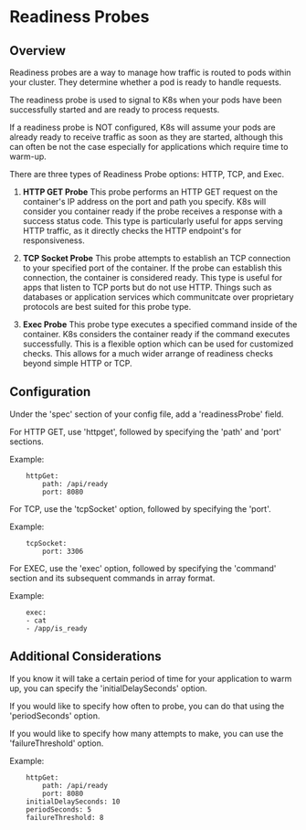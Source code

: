 # Readiness Probes

## Overview
Readiness probes are a way to manage how traffic is routed to pods within your cluster. They determine whether a pod is ready to handle requests.

The readiness probe is used to signal to K8s when your pods have been successfully started and are ready to process requests.

If a readiness probe is NOT configured, K8s will assume your pods are already ready to receive traffic as soon as they are started, although this can often be not the case especially for applications which require time to warm-up.

There are three types of Readiness Probe options: HTTP, TCP, and Exec.

1. __HTTP GET Probe__
This probe performs an HTTP GET request on the container's IP address on the port and path you specify. K8s will consider you container ready if the probe receives a response with a success status code. This type is particularly useful for apps serving HTTP traffic, as it directly checks the HTTP endpoint's for responsiveness.

2. __TCP Socket Probe__
This probe attempts to establish an TCP connection to your specified port of the container. If the probe can establish this connection, the container is considered ready. This type is useful for apps that listen to TCP ports but do not use HTTP. Things such as databases or application services which communitcate over proprietary protocols are best suited for this probe type.

3. __Exec Probe__
This probe type executes a specified command inside of the container. K8s considers the container ready if the command executes successfully. This is a flexible option which can be used for customized checks. This allows for a much wider arrange of readiness checks beyond simple HTTP or TCP.

## Configuration

Under the 'spec' section of your config file, add a 'readinessProbe' field.

For HTTP GET, use 'httpget', followed by specifying the 'path' and 'port' sections.

Example:
```readinessProbe:
    httpGet:
        path: /api/ready
        port: 8080
```

For TCP, use the 'tcpSocket' option, followed by specifying the 'port'.

Example:
```readinessProbe:
    tcpSocket:
        port: 3306
```

For EXEC, use the 'exec' option, followed by specifying the 'command' section and its subsequent commands in array format.

Example:
```readinessProbe:
    exec:
    - cat
    - /app/is_ready
```

## Additional Considerations

If you know it will take a certain period of time for your application to warm up, you can specify the 'initialDelaySeconds' option.

If you would like to specify how often to probe, you can do that using the 'periodSeconds' option.

If you would like to specify how many attempts to make, you can use the 'failureThreshold' option.

Example:
```readinessProbe:
    httpGet:
        path: /api/ready
        port: 8080
    initialDelaySeconds: 10
    periodSeconds: 5
    failureThreshold: 8
```
